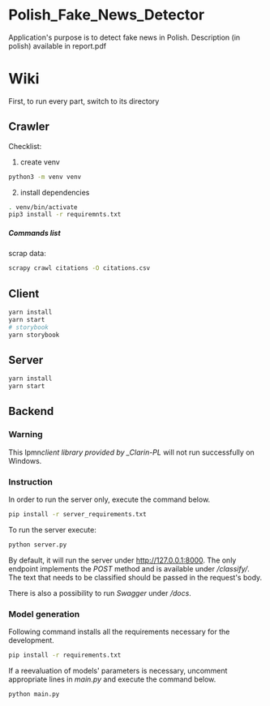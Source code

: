 # Polish_Fake_News_Detector

Application's purpose is to detect fake news in Polish.
Description (in polish) available in report.pdf

# Wiki

First, to run every part, switch to its directory

## Crawler

Checklist:

1. create venv

```bash
python3 -m venv venv
```

2. install dependencies

```bash
. venv/bin/activate
pip3 install -r requiremnts.txt
```

##### Commands list

scrap data:

```bash
scrapy crawl citations -O citations.csv
```

## Client

```bash
yarn install
yarn start
# storybook
yarn storybook
```

## Server

```bash
yarn install
yarn start
```

## Backend

### Warning

This lpmn*client library provided by \_Clarin-PL* will not run successfully on Windows.

### Instruction

In order to run the server only, execute the command below.

```bash
pip install -r server_requirements.txt
```

To run the server execute:

```bash
python server.py
```

By default, it will run the server under http://127.0.0.1:8000. The only endpoint implements the _POST_ method and is
available under _/classify/_. The text that needs to be classified should be passed in the request's body.

There is also a possibility to run _Swagger_ under _/docs_.

### Model generation

Following command installs all the requirements necessary for the development.

```bash
pip install -r requirements.txt
```

If a reevaluation of models' parameters is necessary, uncomment appropriate lines in _main.py_ and execute the command
below.

```bash
python main.py
```
